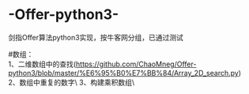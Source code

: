 # -Offer-python3-
剑指Offer算法python3实现，按牛客网分组，已通过测试

#数组：\
1、二维数组中的查找(https://github.com/ChaoMneg/Offer-python3/blob/master/%E6%95%B0%E7%BB%84/Array_2D_search.py)  
2、数组中重复的数字\ 
3、构建乘积数组\
